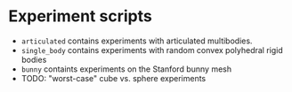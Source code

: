 # Experiment scripts
* `articulated` contains experiments with articulated multibodies.
* `single_body` contains experiments with random convex polyhedral rigid bodies
* `bunny` containts experiments on the Stanford bunny mesh
* TODO: "worst-case" cube vs. sphere experiments
